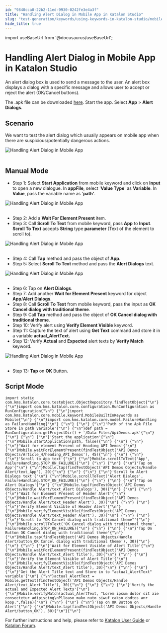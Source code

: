 ```yaml
---
id: "9840cca0-22b2-11ed-9930-0242fe3e4a3f"
title: "Handling Alert Dialog in Mobile App in Katalon Studio"
slug: "test-generation/keywords/using-keywords-in-katalon-studio/mobile-testing/handling-alert-dialog-in-mobile-app-in-katalon-studio"
hide_title: true
---
```

import useBaseUrl from '@docusaurus/useBaseUrl';


# <a id="id" class="anchor_top_offset"/><a id="ariaid-title1" class="anchor_top_offset"/>Handling Alert Dialog in Mobile App in <span xmlns="http://www.w3.org/1999/xhtml" className="ph">Katalon Studio</span> 

<p xmlns="http://www.w3.org/1999/xhtml" className="p">An alert dialog box is used to send a message to the user. An   alert box displays a dialog with a specific message and allows user   to accept or reject the alert (OK/Cancel buttons).</p> 
<p xmlns="http://www.w3.org/1999/xhtml" className="p">The .apk file can be downloaded <a className="xref j-external-link" href="https://github.com/katalon-studio/katalon-mobile-automation/blob/master/Data%20Files/ApiDemos.apk" target="_blank">here</a>.   Start the app. Select <strong className="ph b">App</strong> &gt; <strong className="ph b">Alert     Dialogs</strong>.</p> 
    

## <a id="id_1" class="anchor_top_offset"/>Scenario

    
      
<p xmlns="http://www.w3.org/1999/xhtml" className="p">We want to test the alert dialog which usually appears on mobile   app when there are suspicious/potentially dangerous actions.</p> 
      
<p xmlns="http://www.w3.org/1999/xhtml" className="p">   <img className="image" src={useBaseUrl("https://github.com/katalon-studio/docs-images/raw/master/katalon-studio/tutorials/handle_alert_dialog_mobile_app/Handling-Alert-Dialog-in-Mobile-App.png")} alt="Handling Alert Dialog in Mobile App" /><br /><br /> </p> 
    
  
    

## <a id="id_2" class="anchor_top_offset"/>Manual Mode

    
      
<ul xmlns="http://www.w3.org/1999/xhtml" className="ul">   <li className="li">Step 1<strong className="ph b">:</strong> Select <strong className="ph b">Start       Application</strong> from mobile keyword and click on     <strong className="ph b">Input</strong> to open a new dialogue. In     <strong className="ph b">appFile</strong>, select '<strong className="ph b">Value Type</strong>' as     <strong className="ph b">Variable</strong>. In <strong className="ph b">Value</strong>, pass the     variable name as '<strong className="ph b">path'</strong>.</li> </ul> 
      
<p xmlns="http://www.w3.org/1999/xhtml" className="p">   <img className="image" src={useBaseUrl("https://github.com/katalon-studio/docs-images/raw/master/katalon-studio/tutorials/handle_alert_dialog_mobile_app/Handling-Alert-Dialog-in-Mobile-App-1.png")} alt="Handling Alert Dialog in Mobile App" /><br /><br /> </p> 
      
<ul xmlns="http://www.w3.org/1999/xhtml" className="ul">   <li className="li">Step 2: Add a <strong className="ph b">Wait For Element Present</strong>     item.</li>   <li className="li">Step 3: Call <strong className="ph b">Scroll To Text</strong> from mobile     keyword, pass <strong className="ph b">App</strong> to <strong className="ph b">Input</strong>.     <strong className="ph b">Scroll To Text</strong> accepts <strong className="ph b">String</strong>     type <strong className="ph b">parameter</strong> (Text of the element to scroll     to).</li> </ul> 
      
<p xmlns="http://www.w3.org/1999/xhtml" className="p">   <img className="image" src={useBaseUrl("https://github.com/katalon-studio/docs-images/raw/master/katalon-studio/tutorials/handle_alert_dialog_mobile_app/Handling-Alert-Dialog-in-Mobile-App-3.png")} alt="Handling Alert Dialog in Mobile App" /><br /><br /> </p> 
      
<ul xmlns="http://www.w3.org/1999/xhtml" className="ul">   <li className="li">Step 4: Call <strong className="ph b">Tap</strong> method and pass the object of     <strong className="ph b">App</strong>.</li>   <li className="li">Step 5: Select <strong className="ph b">Scroll To Text</strong> method and pass     the <strong className="ph b">Alert Dialogs</strong> text.</li> </ul> 
      
<p xmlns="http://www.w3.org/1999/xhtml" className="p">   <img className="image" src={useBaseUrl("https://github.com/katalon-studio/docs-images/raw/master/katalon-studio/tutorials/handle_alert_dialog_mobile_app/Handling-Alert-Dialog-in-Mobile-App-5.png")} alt="Handling Alert Dialog in Mobile App" /><br /><br /> </p> 
      
<ul xmlns="http://www.w3.org/1999/xhtml" className="ul">   <li className="li">Step 6: Tap on <strong className="ph b">Alert Dialogs</strong>.</li>   <li className="li">Step 7: Add another <strong className="ph b">Wait for Element Present</strong>     keyword for object <strong className="ph b">App</strong>/<strong className="ph b">Alert       Dialogs</strong>.</li>   <li className="li">Step 8: Call <strong className="ph b">Scroll To Text</strong> from mobile     keyword, pass the input as <strong className="ph b">OK Cancel dialog with       traditional theme</strong>.</li>   <li className="li">Step 9: Call <strong className="ph b">Tap</strong> method and pass the object of     <strong className="ph b">OK Cancel dialog with traditional theme</strong>.</li>   <li className="li">Step 10: Verify alert using <strong className="ph b">Verify Element       Visible</strong> keyword.</li>   <li className="li">Step 11: Capture the text of alert using <strong className="ph b">Get       Text</strong> command and store it in a variable     <strong className="ph b">actual_AlertText.</strong>   </li>   <li className="li">Step 12: Verify <strong className="ph b">Actual</strong> and     <strong className="ph b">Expected</strong> alert texts by <strong className="ph b">Verify       Match</strong> keyword.</li> </ul> 
      
<p xmlns="http://www.w3.org/1999/xhtml" className="p">   <img className="image" src={useBaseUrl("https://github.com/katalon-studio/docs-images/raw/master/katalon-studio/tutorials/handle_alert_dialog_mobile_app/Handling-Alert-Dialog-in-Mobile-App-13.png")} alt="Handling Alert Dialog in Mobile App" /><br /><br /> </p> 
      
<ul xmlns="http://www.w3.org/1999/xhtml" className="ul">   <li className="li">Step 13: <strong className="ph b">Tap</strong> on <strong className="ph b">OK</strong>     Button.</li> </ul> 
    
  

## <a id="id_3" class="anchor_top_offset"/>Script Mode

<pre xmlns="http://www.w3.org/1999/xhtml" className="pre codeblock"><code>import static com.kms.katalon.core.testobject.ObjectRepository.findTestObject{"\n"} {"\n"}import com.kms.katalon.core.configuration.RunConfiguration as RunConfiguration{"\n"} {"\n"}import com.kms.katalon.core.mobile.keyword.MobileBuiltInKeywords as Mobile{"\n"} {"\n"}import com.kms.katalon.core.model.FailureHandling as FailureHandling{"\n"} {"\n"} {"\n"} {"\n"}'Path of the Apk File Store in path variable'{"\n"} {"\n"}def path = RunConfiguration.getProjectDir() + '/Data Files/ApiDemos.apk'{"\n"} {"\n"} {"\n"} {"\n"}'Start the application'{"\n"} {"\n"}Mobile.startApplication(path, false){"\n"} {"\n"} {"\n"} {"\n"}'Wait for element Present of Heading API Demos'{"\n"} {"\n"}Mobile.waitForElementPresent(findTestObject('API Demos Objects/Article_4/heading_API_Demos'), 45){"\n"} {"\n"} {"\n"} {"\n"}'Scroll to App text'{"\n"} {"\n"}Mobile.scrollToText('App', FailureHandling.STOP_ON_FAILURE){"\n"} {"\n"} {"\n"} {"\n"}'Tap on App'{"\n"} {"\n"}Mobile.tap(findTestObject('API Demos Objects/Handle Alert/text_App'), 20){"\n"} {"\n"} {"\n"} {"\n"}'Scroll to Alert Dialogs text'{"\n"} {"\n"}Mobile.scrollToText('Alert Dialogs', FailureHandling.STOP_ON_FAILURE){"\n"} {"\n"} {"\n"} {"\n"}'Tap on Alert Dialogs'{"\n"} {"\n"}Mobile.tap(findTestObject('API Demos Objects/Handle Alert/text_Alert Dialogs'), 30){"\n"} {"\n"} {"\n"} {"\n"}'Wait for Element Present of Header Alert'{"\n"} {"\n"}Mobile.waitForElementPresent(findTestObject('API Demos Objects/Handle Alert/text_Header Alert'), 30){"\n"} {"\n"} {"\n"} {"\n"}'Verify Element Visible of Header Alert'{"\n"} {"\n"}Mobile.verifyElementVisible(findTestObject('API Demos Objects/Handle Alert/text_Header Alert'), 30){"\n"} {"\n"} {"\n"} {"\n"}'Scroll to "OK Cancel dialog with traditional theme"'{"\n"} {"\n"}Mobile.scrollToText('OK Cancel dialog with traditional theme', FailureHandling.STOP_ON_FAILURE){"\n"} {"\n"} {"\n"} {"\n"}'Tap On Button OK Cancel dialog with traditional theme'{"\n"} {"\n"}Mobile.tap(findTestObject('API Demos Objects/Handle Alert/button_OK Cancel dialog with traditional theme'), 30){"\n"} {"\n"} {"\n"} {"\n"}'Wait for Element Visible of Alert Title'{"\n"} {"\n"}Mobile.waitForElementPresent(findTestObject('API Demos Objects/Handle Alert/text_Alert Title'), 30){"\n"} {"\n"} {"\n"} {"\n"}'Verify the Element Visible of Alert Title'{"\n"} {"\n"}Mobile.verifyElementVisible(findTestObject('API Demos Objects/Handle Alert/text_Alert Title'), 30){"\n"} {"\n"} {"\n"} {"\n"}'Get the Alert Title text and Store in to "actual_AlertText" variable'{"\n"} {"\n"}actual_AlertText = Mobile.getText(findTestObject('API Demos Objects/Handle Alert/text_Alert Title'), 30){"\n"} {"\n"} {"\n"} {"\n"}'Verify the actual and Expected Alert Texts'{"\n"} {"\n"}Mobile.verifyMatch(actual_AlertText, "Lorem ipsum dolor sit aie consectetur adipiscing\nPlloaso mako nuto siwuf cakso dodtos anr koop.",false){"\n"} {"\n"} {"\n"} {"\n"}'Tap on OK Button on Alert'{"\n"} {"\n"}Mobile.tap(findTestObject('API Demos Objects/Handle Alert/button_OK'), 30){"\n"}{"\n"}</code></pre> 
<p xmlns="http://www.w3.org/1999/xhtml" className="p">For further instructions and help, please refer to <a className="xref j-external-link" href="http:///x/oArR" target="_blank">Katalon User Guide</a> or <a className="xref j-external-link" href="https://forum.katalon.com/" target="_blank">Katalon Forum</a>.</p> 
